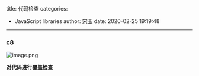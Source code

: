 title: 代码检查
categories:
 - JavaScript libraries
author: 宋玉
date: 2020-02-25 19:19:48
---
<a name="5dIGu"></a>
### [c8](https://github.com/bcoe/c8)
![image.png](https://cdn.nlark.com/yuque/0/2020/png/394169/1582629503036-803ebed7-bf10-4a5d-a154-abb65668b412.png#align=left&display=inline&height=714&name=image.png&originHeight=1428&originWidth=2880&size=355739&status=done&style=none&width=1440)

**对代码进行覆盖检查**
